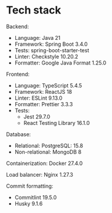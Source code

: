 # Tech stack

Backend:
- Language: Java 21
- Framework: Spring Boot 3.4.0
- Tests: spring-boot-starter-test
- Linter: Checkstyle 10.20.2
- Formatter: Google Java Format 1.25.0

Frontend:
- Language: TypeScript 5.4.5
- Framework: ReactJS 18
- Linter: ESLint 9.13.0
- Formatter: Prettier 3.3.3
- Tests: 
    - Jest 29.7.0
    - React Testing Library 16.1.0

Database:
- Relational: PostgreSQL: 15.8
- Non-relational: MongoDB 8

Containerization: Docker 27.4.0

Load balancer: Nginx 1.27.3

Commit formatting:
- Commitlint 19.5.0
- Husky 9.1.6
